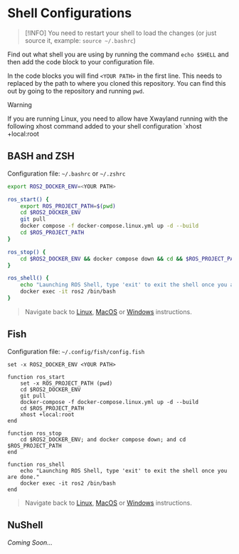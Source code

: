 # Shell Configurations

> [!INFO]
> You need to restart your shell to load the changes (or just source it, example: `source ~/.bashrc`)

Find out what shell you are using by running the command `echo $SHELL` and then add the code block to your configuration file.

In the code blocks you will find `<YOUR PATH>` in the first line. This needs to replaced by the path to where you cloned this repository. You can find this out by going to the repository and running `pwd`.

> [!WARNING]
> If you are running Linux, you need to allow have Xwayland running with the following xhost command added to your shell configuration `xhost +local:root

## BASH and ZSH

Configuration file: `~/.bashrc` or `~/.zshrc`

```bash
export ROS2_DOCKER_ENV=<YOUR PATH>

ros_start() {
    export ROS_PROJECT_PATH=$(pwd)
    cd $ROS2_DOCKER_ENV
    git pull
    docker compose -f docker-compose.linux.yml up -d --build
    cd $ROS_PROJECT_PATH
}

ros_stop() {
    cd $ROS2_DOCKER_ENV && docker compose down && cd && $ROS_PROJECT_PATH
}

ros_shell() {
    echo "Launching ROS Shell, type 'exit' to exit the shell once you are done."
    docker exec -it ros2 /bin/bash
}
```

> Navigate back to [Linux](./linux.md), [MacOS](./mac.md) or [Windows](./windows.md) instructions.

## Fish

Configuration file: `~/.config/fish/config.fish`

```fish
set -x ROS2_DOCKER_ENV <YOUR PATH>

function ros_start
    set -x ROS_PROJECT_PATH (pwd)
    cd $ROS2_DOCKER_ENV
    git pull
    docker-compose -f docker-compose.linux.yml up -d --build
    cd $ROS_PROJECT_PATH
    xhost +local:root
end

function ros_stop
    cd $ROS2_DOCKER_ENV; and docker compose down; and cd $ROS_PROJECT_PATH
end

function ros_shell
    echo "Launching ROS Shell, type 'exit' to exit the shell once you are done."
    docker exec -it ros2 /bin/bash
end
```

> Navigate back to [Linux](./linux.md), [MacOS](./mac.md) or [Windows](./windows.md) instructions.

## NuShell

*Coming Soon...*
